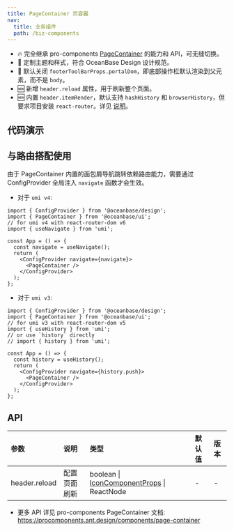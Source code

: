 ```yaml
---
title: PageContainer 页容器
nav:
  title: 业务组件
  path: /biz-components
---
```


- 🔥 完全继承 pro-components [PageContainer](https://procomponents.ant.design/components/page-container) 的能力和 API，可无缝切换。
- 💄 定制主题和样式，符合 OceanBase Design 设计规范。
- 📢 默认关闭 `footerToolBarProps.portalDom`，即底部操作栏默认渲染到父元素，而不是 `body`。
- 🆕 新增 `header.reload` 属性，用于刷新整个页面。
- 🆕 内置 `header.itemRender`，默认支持 `hashHistory` 和 `browserHistory`，但要求项目安装 `react-router`。详见 [说明](https://ant.design/components/breadcrumb-cn#%E5%92%8C-browserhistory-%E9%85%8D%E5%90%88)。

## 代码演示

<code src="./demo/basic.tsx" title="基本" description="支持 reload 页面刷新"></code>

<code src="./demo/extra-footer.tsx" title="页头和页脚操作区" description="位于页头和页脚操作区的组件尺寸为 `large`，字体大小为 `middle`。"></code>

<code src="./demo/complete.tsx" iframe="600" title="完整使用"></code>

<code src="./demo/with-tabs.tsx" iframe="600" title="和 Tabs 组合使用"></code>

<code src="./demo/header-less.tsx" iframe="600" title="无 PageHeader" description="头部内容为空"></code>

<code src="./demo/empty.tsx" title="空页面"></code>

## 与路由搭配使用

由于 PageContainer 内置的面包屑导航跳转依赖路由能力，需要通过 ConfigProvider 全局注入 `navigate` 函数才会生效。

- 对于 `umi v4`:

```tsx | pure
import { ConfigProvider } from '@oceanbase/design';
import { PageContainer } from '@oceanbase/ui';
// for umi v4 with react-router-dom v6
import { useNavigate } from 'umi';

const App = () => {
  const navigate = useNavigate();
  return (
    <ConfigProvider navigate={navigate}>
      <PageContainer />
    </ConfigProvider>
  );
};
```

- 对于 `umi v3`:

```tsx | pure
import { ConfigProvider } from '@oceanbase/design';
import { PageContainer } from '@oceanbase/ui';
// for umi v3 with react-router-dom v5
import { useHistory } from 'umi';
// or use `history` directly
// import { history } from 'umi';

const App = () => {
  const history = useHistory();
  return (
    <ConfigProvider navigate={history.push}>
      <PageContainer />
    </ConfigProvider>
  );
};
```

## API

| 参数 | 说明 | 类型 | 默认值 | 版本 |
| :-- | :-- | :-- | :-- | :-- |
| header.reload | 配置页面刷新 | boolean \| [IconComponentProps](https://ant.design/components/icon-cn#api) \| ReactNode | - | - |

- 更多 API 详见 pro-components PageContainer 文档: https://procomponents.ant.design/components/page-container
